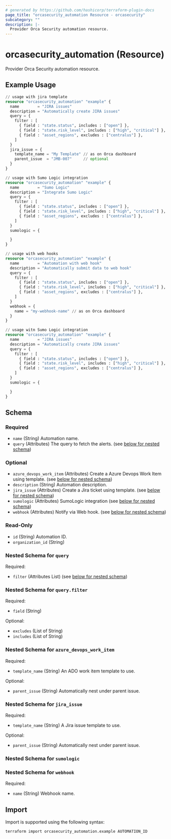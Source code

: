 ```yaml
---
# generated by https://github.com/hashicorp/terraform-plugin-docs
page_title: "orcasecurity_automation Resource - orcasecurity"
subcategory: ""
description: |-
  Provider Orca Security automation resource.
---
```


# orcasecurity_automation (Resource)

Provider Orca Security automation resource.

## Example Usage

```terraform
// usage with jira template
resource "orcasecurity_automation" "example" {
  name        = "JIRA issues"
  description = "Automatically create JIRA issues"
  query = {
    filter : [
      { field : "state.status", includes : ["open"] },
      { field : "state.risk_level", includes : ["high", "critical"] },
      { field : "asset_regions", excludes : ["centralus"] },
    ]
  }
  jira_issue = {
    template_name = "My Template" // as on Orca dashboard
    parent_issue  = "JMB-007"     // optional
  }
}

// usage with Sumo Logic integration
resource "orcasecurity_automation" "example" {
  name        = "Sumo Logic"
  description = "Integrate Sumo Logic"
  query = {
    filter : [
      { field : "state.status", includes : ["open"] },
      { field : "state.risk_level", includes : ["high", "critical"] },
      { field : "asset_regions", excludes : ["centralus"] },
    ]
  }
  sumologic = {

  }
}

// usage with web hooks
resource "orcasecurity_automation" "example" {
  name        = "Automation with web hook"
  description = "Automatically submit data to web hook"
  query = {
    filter : [
      { field : "state.status", includes : ["open"] },
      { field : "state.risk_level", includes : ["high", "critical"] },
      { field : "asset_regions", excludes : ["centralus"] },
    ]
  }
  webhook = {
    name = "my-webhook-name" // as on Orca dashboard
  }
}

// usage witn Sumo Logic integration
resource "orcasecurity_automation" "example" {
  name        = "JIRA issues"
  description = "Automatically create JIRA issues"
  query = {
    filter : [
      { field : "state.status", includes : ["open"] },
      { field : "state.risk_level", includes : ["high", "critical"] },
      { field : "asset_regions", excludes : ["centralus"] },
    ]
  }
  sumologic = {

  }
}
```

<!-- schema generated by tfplugindocs -->
## Schema

### Required

- `name` (String) Automation name.
- `query` (Attributes) The query to fetch the alerts. (see [below for nested schema](#nestedatt--query))

### Optional

- `azure_devops_work_item` (Attributes) Create a Azure Devops Work Item using template. (see [below for nested schema](#nestedatt--azure_devops_work_item))
- `description` (String) Automation description.
- `jira_issue` (Attributes) Create a Jira ticket using template. (see [below for nested schema](#nestedatt--jira_issue))
- `sumologic` (Attributes) SumoLogic integration (see [below for nested schema](#nestedatt--sumologic))
- `webhook` (Attributes) Notify via Web hook. (see [below for nested schema](#nestedatt--webhook))

### Read-Only

- `id` (String) Automation ID.
- `organization_id` (String)

<a id="nestedatt--query"></a>
### Nested Schema for `query`

Required:

- `filter` (Attributes List) (see [below for nested schema](#nestedatt--query--filter))

<a id="nestedatt--query--filter"></a>
### Nested Schema for `query.filter`

Required:

- `field` (String)

Optional:

- `excludes` (List of String)
- `includes` (List of String)



<a id="nestedatt--azure_devops_work_item"></a>
### Nested Schema for `azure_devops_work_item`

Required:

- `template_name` (String) An ADO work item template to use.

Optional:

- `parent_issue` (String) Automatically nest under parent issue.


<a id="nestedatt--jira_issue"></a>
### Nested Schema for `jira_issue`

Required:

- `template_name` (String) A Jira issue template to use.

Optional:

- `parent_issue` (String) Automatically nest under parent issue.


<a id="nestedatt--sumologic"></a>
### Nested Schema for `sumologic`


<a id="nestedatt--webhook"></a>
### Nested Schema for `webhook`

Required:

- `name` (String) Webhook name.

## Import

Import is supported using the following syntax:

```shell
terraform import orcasecurity_automation.example AUTOMATION_ID
```
